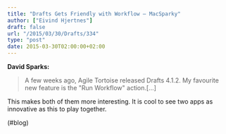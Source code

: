 ```yaml
---
title: "Drafts Gets Friendly with Workflow — MacSparky"
author: ["Eivind Hjertnes"]
draft: false
url: "/2015/03/30/Drafts/334"
type: "post"
date: 2015-03-30T02:00:00+02:00
---
```


**David Sparks:**

> A few weeks ago, Agile Tortoise released Drafts 4.1.2. My favourite
> new feature is the "Run Workflow" action.[...]

This makes both of them more interesting. It is cool to see two apps as
innovative as this to play together.

(#blog)
